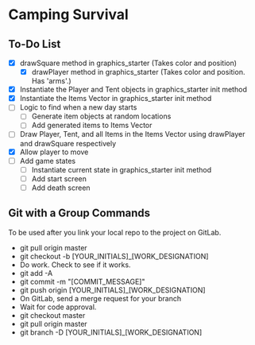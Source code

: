 # Camping Survival
## To-Do List
* [x] drawSquare method in graphics_starter (Takes color and position)
	* [x] drawPlayer method in graphics_starter (Takes color and position. Has 'arms'.)
* [x] Instantiate the Player and Tent objects in graphics_starter init method
* [x] Instantiate the Items Vector in graphics_starter init method
* [ ] Logic to find when a new day starts
	* [ ] Generate item objects at random locations
	* [ ] Add generated items to Items Vector
* [ ] Draw Player, Tent, and all Items in the Items Vector using drawPlayer and drawSquare respectively
* [x] Allow player to move
* [ ] Add game states
	* [ ] Instantiate current state in graphics_starter init method
	* [ ] Add start screen
	* [ ] Add death screen

## Git with a Group Commands
To be used after you link your local repo to the project on GitLab.
* git pull origin master
* git checkout -b [YOUR_INITIALS]_[WORK_DESIGNATION]
* Do work. Check to see if it works.
* git add -A
* git commit -m "[COMMIT_MESSAGE]"
* git push origin [YOUR_INITIALS]_[WORK_DESIGNATION]
* On GitLab, send a merge request for your branch
* Wait for code approval.
* git checkout master
* git pull origin master
* git branch -D [YOUR_INITIALS]_[WORK_DESIGNATION]